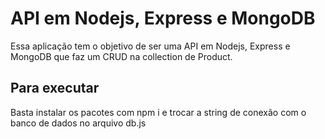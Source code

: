 # API em Nodejs, Express e MongoDB

Essa aplicação tem o objetivo de ser uma API em Nodejs, Express e MongoDB que faz um CRUD na collection de Product.

## Para executar

Basta instalar os pacotes com npm i e trocar a string de conexão com o banco de dados no arquivo db.js
